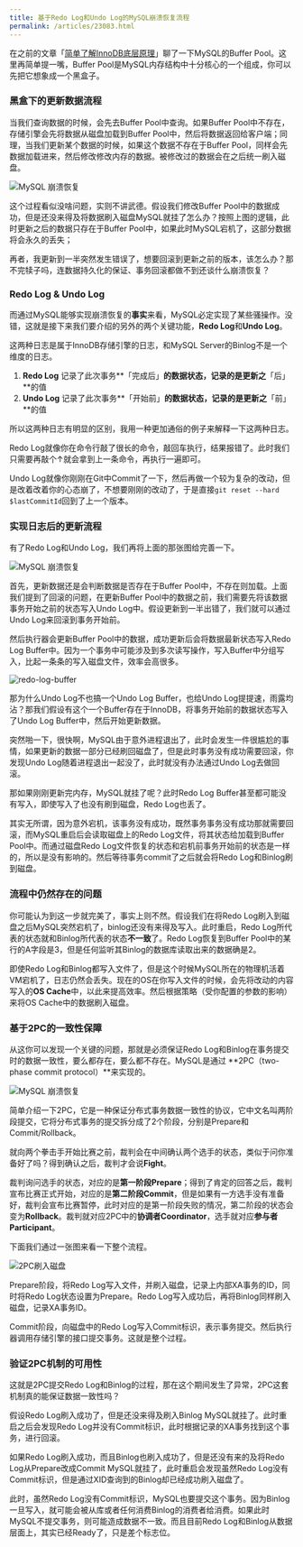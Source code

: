```yaml
---
title: 基于Redo Log和Undo Log的MySQL崩溃恢复流程
permalink: /articles/23083.html
---
```


在之前的文章「[简单了解InnoDB底层原理](https://mp.weixin.qq.com/s/-puz311svMVbBAdRioPrnQ)」聊了一下MySQL的Buffer Pool。这里再简单提一嘴，Buffer Pool是MySQL内存结构中十分核心的一个组成，你可以先把它想象成一个黑盒子。



### 黑盒下的更新数据流程

当我们查询数据的时候，会先去Buffer Pool中查询。如果Buffer Pool中不存在，存储引擎会先将数据从磁盘加载到Buffer Pool中，然后将数据返回给客户端；同理，当我们更新某个数据的时候，如果这个数据不存在于Buffer Pool，同样会先数据加载进来，然后修改修改内存的数据。被修改过的数据会在之后统一刷入磁盘。

![MySQL 崩溃恢复](/images/mysql/23083/data-update-steps-in-buffer-pool.jpeg)

这个过程看似没啥问题，实则不讲武德。假设我们修改Buffer Pool中的数据成功，但是还没来得及将数据刷入磁盘MySQL就挂了怎么办？按照上图的逻辑，此时更新之后的数据只存在于Buffer Pool中，如果此时MySQL宕机了，这部分数据将会永久的丢失；

再者，我更新到一半突然发生错误了，想要回滚到更新之前的版本，该怎么办？那不完犊子吗，连数据持久化的保证、事务回滚都做不到还谈什么崩溃恢复？



### Redo Log & Undo Log

而通过MySQL能够实现崩溃恢复的**事实**来看，MySQL必定实现了某些骚操作。没错，这就是接下来我们要介绍的另外的两个关键功能，**Redo Log**和**Undo Log**。

这两种日志是属于InnoDB存储引擎的日志，和MySQL Server的Binlog不是一个维度的日志。

1. **Redo Log** 记录了此次事务**「完成后」**的数据状态，记录的是更新之**「后」**的值
2. **Undo Log** 记录了此次事务**「开始前」**的数据状态，记录的是更新之**「前」**的值

所以这两种日志有明显的区别，我用一种更加通俗的例子来解释一下这两种日志。

Redo Log就像你在命令行敲了很长的命令，敲回车执行，结果报错了。此时我们只需要再敲个&uarr;就会拿到上一条命令，再执行一遍即可。

Undo Log就像你刚刚在Git中Commit了一下，然后再做一个较为复杂的改动，但是改着改着你的心态崩了，不想要刚刚的改动了，于是直接`git reset --hard $lastCommitId`回到了上一个版本。



### 实现日志后的更新流程

有了Redo Log和Undo Log，我们再将上面的那张图给完善一下。

![MySQL 崩溃恢复](/images/mysql/23083/data-update-steps-in-buffer-pool-with-more-detail.jpeg)

首先，更新数据还是会判断数据是否存在于Buffer Pool中，不存在则加载。上面我们提到了回滚的问题，在更新Buffer Pool中的数据之前，我们需要先将该数据事务开始之前的状态写入Undo Log中。假设更新到一半出错了，我们就可以通过Undo Log来回滚到事务开始前。

然后执行器会更新Buffer Pool中的数据，成功更新后会将数据最新状态写入Redo Log Buffer中。因为一个事务中可能涉及到多次读写操作，写入Buffer中分组写入，比起一条条的写入磁盘文件，效率会高很多。

![redo-log-buffer](/images/mysql/23083/batch-write-into-redo-log.jpeg)



那为什么Undo Log不也搞一个Undo Log Buffer，也给Undo Log提提速，雨露均沾？那我们假设有这个一个Buffer存在于InnoDB，将事务开始前的数据状态写入了Undo Log Buffer中，然后开始更新数据。

突然啪一下，很快啊，MySQL由于意外进程退出了，此时会发生一件很尴尬的事情，如果更新的数据一部分已经刷回磁盘了，但是此时事务没有成功需要回滚，你发现Undo Log随着进程退出一起没了，此时就没有办法通过Undo Log去做回滚。

那如果刚刚更新完内存，MySQL就挂了呢？此时Redo Log Buffer甚至都可能没有写入，即使写入了也没有刷到磁盘，Redo Log也丢了。

其实无所谓，因为意外宕机，该事务没有成功，既然事务事务没有成功那就需要回滚，而MySQL重启后会读取磁盘上的Redo Log文件，将其状态给加载到Buffer Pool中。而通过磁盘Redo Log文件恢复的状态和宕机前事务开始前的状态是一样的，所以是没有影响的。然后等待事务commit了之后就会将Redo Log和Binlog刷到磁盘。



### 流程中仍然存在的问题

你可能认为到这一步就完美了，事实上则不然。假设我们在将Redo Log刷入到磁盘之后MySQL突然宕机了，binlog还没有来得及写入。此时重启，Redo Log所代表的状态就和Binlog所代表的状态**不一致**了。Redo Log恢复到Buffer Pool中的某行的A字段是3，但是任何监听其Binlog的数据库读取出来的数据确是2。

即使Redo Log和Binlog都写入文件了，但是这个时候MySQL所在的物理机活着VM宕机了，日志仍然会丢失。现在的OS在你写入文件的时候，会先将改动的内容写入的**OS Cache**中，以此来提高效率。然后根据策略（受你配置的参数的影响）来将OS Cache中的数据刷入磁盘。



### 基于2PC的一致性保障

从这你可以发现一个关键的问题，那就是必须保证Redo Log和Binlog在事务提交时的数据一致性，要么都存在，要么都不存在。MySQL是通过 **2PC（two-phase commit protocol）**来实现的。



![MySQL 崩溃恢复](/images/mysql/23083/use-2pc-in-update-process.jpeg)

简单介绍一下2PC，它是一种保证分布式事务数据一致性的协议，它中文名叫两阶段提交，它将分布式事务的提交拆分成了2个阶段，分别是Prepare和Commit/Rollback。

就向两个拳击手开始比赛之前，裁判会在中间确认两个选手的状态，类似于问你准备好了吗？得到确认之后，裁判才会说**Fight**。

裁判询问选手的状态，对应的是**第一阶段Prepare**；得到了肯定的回答之后，裁判宣布比赛正式开始，对应的是**第二阶段Commit**，但是如果有一方选手没有准备好，裁判会宣布比赛暂停，此时对应的是第一阶段失败的情况，第二阶段的状态会变为**Rollback**。裁判就对应2PC中的**协调者Coordinator**，选手就对应**参与者Participant**。

下面我们通过一张图来看一下整个流程。

![2PC刷入磁盘](/images/mysql/23083/2pc-detail-for-redo-log.jpeg)

Prepare阶段，将Redo Log写入文件，并刷入磁盘，记录上内部XA事务的ID，同时将Redo Log状态设置为Prepare。Redo Log写入成功后，再将Binlog同样刷入磁盘，记录XA事务ID。

Commit阶段，向磁盘中的Redo Log写入Commit标识，表示事务提交。然后执行器调用存储引擎的接口提交事务。这就是整个过程。



### 验证2PC机制的可用性

这就是2PC提交Redo Log和Binlog的过程，那在这个期间发生了异常，2PC这套机制真的能保证数据一致性吗？

假设Redo Log刷入成功了，但是还没来得及刷入Binlog MySQL就挂了。此时重启之后会发现Redo Log并没有Commit标识，此时根据记录的XA事务找到这个事务，进行回滚。

如果Redo Log刷入成功，而且Binlog也刷入成功了，但是还没有来的及将Redo Log从Prepare改成Commit MySQL就挂了，此时重启会发现虽然Redo Log没有Commit标识，但是通过XID查询到的Binlog却已经成功刷入磁盘了。

此时，虽然Redo Log没有Commit标识，MySQL也要提交这个事务。因为Binlog一旦写入，就可能会被从库或者任何消费Binlog的消费者给消费。如果此时MySQL不提交事务，则可能造成数据不一致。而且目前Redo Log和Binlog从数据层面上，其实已经Ready了，只是差个标志位。






